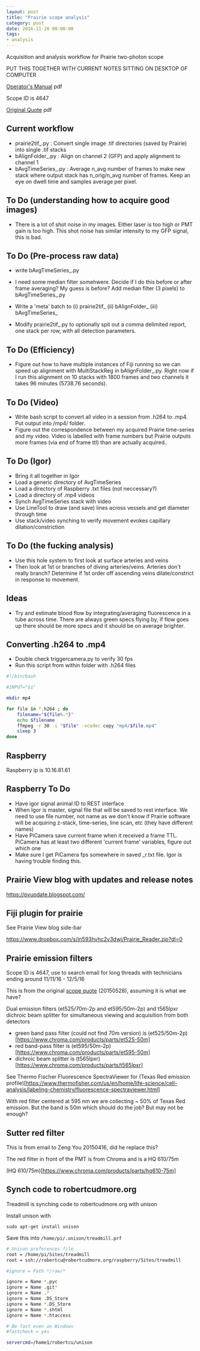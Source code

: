 ```yaml
---
layout: post
title: "Prairie scope analysis"
category: post
date: 2016-11-20 00:00:00
tags:
- analysis
---
```


Acquisition and analysis workflow for Prairie two-photon scope

PUT THIS TOGETHER WITH CURRENT NOTES SITTING ON DESKTOP OF COMPUTER

[Operator's Manual][Ultima-Operators-Manual-Rev-B] pdf

Scope ID is 4647

[Original Quote][1] pdf

## Current workflow

 - prairie2tif_.py : Convert single image .tif directories (saved by Prairie) into single .tif stacks
 - bAlignFolder_.py : Align on channel 2 (GFP) and apply alignment to channel 1
 - bAvgTimeSeries_.py : Average n_avg number of frames to make new stack where output stack has n_orig/n_avg number of frames. Keep an eye on dwell time and samples average per pixel.
 
## To Do (understanding how to acquire good images)

  - There is a lot of shot noise in my images. Either laser is too high or PMT gain is too high. This shot noise has similar intensity to my GFP signal, this is bad.
  
## To Do (Pre-process raw data)
 
  - write bAvgTimeSeries_.py
  - I need some median filter somehwere. Decide if I do this before or after frame averaging? My guess is before? Add median filter (3 pixels) to bAvgTimeSeries_.py
  
  - Write a 'meta' batch to (i) prairie2tif_ (ii) bAlignFolder_ (iii) bAvgTimeSeries_

  - Modify prairie2tif_.py to optionally spit out a comma delimited report, one stack per row, with all detection parameters.
 
## To Do (Efficiency)

  - Figure out how to have multiple instances of Fiji running so we can speed up alignment with MultiStackReg in bAlignFolder_.py. Right now if I run this alignment on 10 stacks with 1800 frames and two channels it takes 96 minutes (5738.76 seconds).
    
## To Do (Video)

  - Write bash script to convert all video in a session from .h264 to .mp4. Put output into /mp4/ folder.
  - Figure out the correspondence between my acquired Prairie time-series and my video. Video is labelled with frame numbers but Prairie outputs more frames (via end of frame ttl) than are actually acquired..
  
## To Do (Igor)

  - Bring it all together in Igor
  - Load a generic directory of AvgTimeSeries
  - Load a directory of Raspberry .txt files (not neccessary?)
  - Load a directory of .mp4 videos
  - Synch AvgTimeSeries stack with video
  - Use LineTool to draw (and save) lines across vessels and get diameter through time
  - Use stack/video synching to verify movement evokes capillary dilation/constriction
  
## To Do (the fucking analysis)

  - Use this hole system to first look at surface arteries and veins
  - Then look at 1st or branches of diving arteries/veins. Arteries don't really branch? Determine if 1st order off ascending veins dilate/constrict in response to movement.
  
## Ideas

  - Try and estimate blood flow by integrating/averaging fluorescence in a tube across time. There are always green specs flying by, if flow goes up there should be more specs and it should be on average brighter.
  
## Converting .h264 to .mp4

 - Double check triggercamera.py to verify 30 fps
 - Run this script from within folder with .h264 files
 
```bash
#!/bin/bash

#INPUT="$1"

mkdir mp4

for file in *.h264 ; do
	filename="${file%.*}"
	echo $filename
	ffmpeg -r 30 -i "$file" -vcodec copy "mp4/$file.mp4"
	sleep 3
done
```

## Raspberry

Raspberry ip is 10.16.81.61

## Raspberry To Do

  - Have igor signal animal ID to REST interface
  - When Igor is master, signal file that will be saved to rest interface. We need to use file number, not name as we don't know if Prairie software will be acquiring z-stack, time-series, line scan, etc (they have different names)
  - Have PiCamera save current frame when it received a frame TTL. PiCamera has at least two different 'current frame' variables, figure out which one
  - Make sure I get PiCamera fps somewhere in saved _r.txt file. Igor is having trouble finding this.
  
## Prairie View blog with updates and release notes

https://pvupdate.blogspot.com/

## Fiji plugin for prairie

See Prairie View blog side-bar

https://www.dropbox.com/s/in593hvhc2v3dwj/Prairie_Reader.zip?dl=0

## Prairie emission filters

Scope ID is 4647, use to search email for long threads with technicians ending around 11/11/16 - 12/5/16

This is from the original [scope quote][1] (20150528), assuming it is what we have?

Dual emission filters (et525/70m-2p and et595/50m-2p) and t565lpxr dichroic beam splitter for simultaneous viewing and acquisition from both detectors

 - green band pass filter (could not find 70m version) is (et525/50m-2p)[https://www.chroma.com/products/parts/et525-50m]
 - red band-pass filter is (et595/50m-2p)[https://www.chroma.com/products/parts/et595-50m]
 - dichroic beam splitter is (t565lpxr)[https://www.chroma.com/products/parts/t565lpxr]

See Thermo Fischer Fluorescence SpectraViewer for (Texas Red emission profile)[https://www.thermofisher.com/us/en/home/life-science/cell-analysis/labeling-chemistry/fluorescence-spectraviewer.html]

With red filter centered at 595 nm we are collecting ~ 50% of Texas Red emission. But the band is 50m which should do the job? But may not be enough?

## Sutter red filter

This is from email to Zeng You 20150416, did he replace this?

The red filter in front of the PMT is from Chroma and is a HQ 610/75m

(HQ 610/75m)[https://www.chroma.com/products/parts/hq610-75m]

[1]: /images/JHU-15-051120E.pdf
[Ultima-Operators-Manual-Rev-B]: /images/Ultima-Operators-Manual-Rev-B.pdf

## Synch code to robertcudmore.org

Treadmill is synching code to robertcudmore.org with unison

Install unison with

    sudo apt-get install unison
    
Save this into `/home/pi/.unison/treadmill.prf`

```bash
# Unison preferences file
root = /home/pi/Sites/treadmill
root = ssh://robertcu@robertcudmore.org/raspberry/Sites/treadmill

#ignore = Path */raw/*

ignore = Name *.pyc
ignore = Name .git*
ignore = Name .*
ignore = Name .DS_Store
ignore = Name *.DS_Store
ignore = Name *.shtml
ignore = Name *.htaccess

# Be fast even on Windows
#fastcheck = yes

servercmd=/home1/robertcu/unison
```